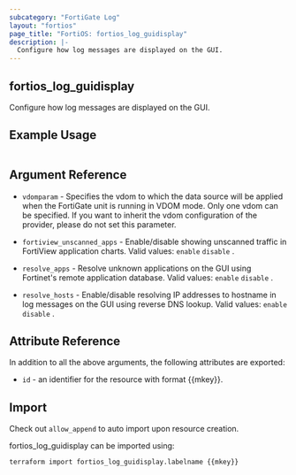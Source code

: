 ```yaml
---
subcategory: "FortiGate Log"
layout: "fortios"
page_title: "FortiOS: fortios_log_guidisplay"
description: |-
  Configure how log messages are displayed on the GUI.
---
```


## fortios_log_guidisplay
Configure how log messages are displayed on the GUI.

## Example Usage

```hcl

```

## Argument Reference
* `vdomparam` - Specifies the vdom to which the data source will be applied when the FortiGate unit is running in VDOM mode. Only one vdom can be specified. If you want to inherit the vdom configuration of the provider, please do not set this parameter.

* `fortiview_unscanned_apps` - Enable/disable showing unscanned traffic in FortiView application charts. Valid values: `enable` `disable` .
* `resolve_apps` - Resolve unknown applications on the GUI using Fortinet's remote application database. Valid values: `enable` `disable` .
* `resolve_hosts` - Enable/disable resolving IP addresses to hostname in log messages on the GUI using reverse DNS lookup. Valid values: `enable` `disable` .

## Attribute Reference

In addition to all the above arguments, the following attributes are exported:
* `id` - an identifier for the resource with format {{mkey}}.

## Import

Check out `allow_append` to auto import upon resource creation.

fortios_log_guidisplay can be imported using:
```sh
terraform import fortios_log_guidisplay.labelname {{mkey}}
```
